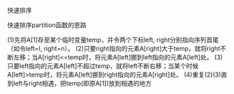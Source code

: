 快速排序

快速排序partition函数的思路

(1)先将A[1]存至某个临时变量temp，并令两个下标left, right分别指向序列首尾（如令left=l, right=n）。
(2)只要right指向的元素A[right]大于temp，就将right不断左移；当A[right]<=temp时，将元素A[left]挪到left指向的元素A[left]处。
(3)只要left指向的元素A[left]不超过temp，就将left不断右移；当某个时候A[left]>temp时，将元素A[left]挪到right指向的元素A[right]处。
(4)重复(2)(3)直到left与right相遇，把temp(即原A[1])放到相遇的地方
